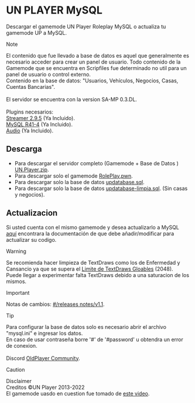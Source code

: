 # UN PLAYER MySQL

Descargar el gamemode UN Player Roleplay MySQL o actualiza tu gamemode UP a MySQL.

> [!NOTE]
> El contenido que fue llevado a base de datos es aquel que generalmente es necesario acceder para crear un panel de usuario. Todo contenido de la Gamemode que se encuentra en Scripfiles fue determinado no util para un panel de usuario o control externo.
> <br>Contenido en la base de datos: "Usuarios, Vehículos, Negocios, Casas, Cuentas Bancarias".
> <br>
> <br>El servidor se encuentra con la version SA-MP 0.3.DL.
> <br>
> <br>Plugins necesarios:
> <br>[Streamer 2.9.5](https://github.com/samp-incognito/samp-streamer-plugin/releases/tag/v2.9.5) (Ya Incluido).
> <br>[MySQL R41-4](https://github.com/pBlueG/SA-MP-MySQL/releases/tag/R41-4) (Ya Incluido).
> <br>[Audio](https://github.com/samp-incognito/samp-audio-server-plugin) (Ya Incluido).

## Descarga

- Para descargar el servidor completo (Gamemode + Base de Datos ) [UN.Player.zip](https://github.com/tucho0/UN-PLAYER-MySQL/releases/download/v1.1/UN.Player.zip).
- Para descargar solo el gamemode [RolePlay.pwn](https://github.com/tucho0/UN-PLAYER-MySQL/releases/download/v1.1/RolePlay.pwn).
- Para descargar solo la base de datos [updatabase.sql](https://github.com/tucho0/UN-PLAYER-MySQL/releases/download/v1.1/updatabase.sql).
- Para descargar solo la base de datos [updatabase-limpia.sql](https://github.com/tucho0/UN-PLAYER-MySQL/releases/download/v1.1/updatabase-limpia.sql). (Sin casas y negocios).

## Actualizacion

Si usted cuenta con el mismo gamemode y desea actualizarlo a MySQL [aquí](https://github.com/tucho0/UN-PLAYER-MySQL/compare/ae5be77..9e5ce1b) encontrara la documentación de que debe añadir/modificar para actualizar su codigo.

> [!WARNING]
> Se recomienda hacer limpieza de TextDraws como los de Enfermedad y Cansancio ya que se supera el [Limite de TextDraws Gloables](https://www.open.mp/docs/scripting/resources/limits) (2048).
> <br>
> Puede llegar a experimentar falta TextDraws debido a una saturacion de los mismos.

> [!IMPORTANT]
> Notas de cambios: [#/releases notes/v1.1](https://github.com/tucho0/UN-PLAYER-MySQL/blob/main/releases%20notes/v1.1.md).

> [!TIP]
> Para configurar la base de datos solo es necesario abrir el archivo "mysql.ini" e ingresar los datos.
> <br>En caso de usar contraseña borre '#' de '#password' u obtendra un error de conexion.
> <br>
> <br>Discord [OldPlayer Community](https://discord.gg/bUjC8DvQpa).

> [!CAUTION]
> Disclaimer
> <br>Creditos ©UN Player 2013-2022
> <br>El gamemode uasdo en cuestion fue tomado de [este video](https://www.youtube.com/watch?v=vv4rRZ2ptTA).
